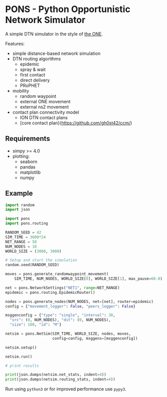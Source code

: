 PONS - Python Opportunistic Network Simulator
===

A simple DTN simulator in the style of [the ONE](https://github.com/akeranen/the-one).

Features:
- simple distance-based network simulation
- DTN routing algorithms
  - epidemic
  - spray & wait
  - first contact
  - direct delivery
  - PRoPHET
- mobility
  - random waypoint
  - external ONE movement
  - external ns2 movement
- contact plan connectivity model
  - ION DTN contact plans
  - [core contact plan}(https://github.com/gh0st42/ccm/)

## Requirements

- simpy >= 4.0
- plotting:
  - seaborn
  - pandas
  - matplotlib
  - numpy


## Example

```python
import random
import json

import pons
import pons.routing

RANDOM_SEED = 42
SIM_TIME = 3600*24
NET_RANGE = 50
NUM_NODES = 10
WORLD_SIZE = (3000, 3000)

# Setup and start the simulation
random.seed(RANDOM_SEED)

moves = pons.generate_randomwaypoint_movement(
    SIM_TIME, NUM_NODES, WORLD_SIZE[0], WORLD_SIZE[1], max_pause=60.0)

net = pons.NetworkSettings("NET1", range=NET_RANGE)
epidemic = pons.routing.EpidemicRouter()

nodes = pons.generate_nodes(NUM_NODES, net=[net], router=epidemic)
config = {"movement_logger": False, "peers_logger": False}

msggenconfig = {"type": "single", "interval": 30, 
  "src": (0, NUM_NODES), "dst": (0, NUM_NODES), 
  "size": 100, "id": "M"}

netsim = pons.NetSim(SIM_TIME, WORLD_SIZE, nodes, moves,
                     config=config, msggens=[msggenconfig])

netsim.setup()

netsim.run()

# print results

print(json.dumps(netsim.net_stats, indent=4))
print(json.dumps(netsim.routing_stats, indent=4))
```

Run using `python3` or for improved performance use `pypy3`.
